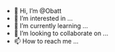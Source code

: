 - 👋 Hi, I’m @Obatt
- 👀 I’m interested in ...
- 🌱 I’m currently learning ...
- 💞️ I’m looking to collaborate on ...
- 📫 How to reach me ...

<!---
Obatt/Obatt is a ✨ special ✨ repository because its `README.md` (this file) appears on your GitHub profile.
You can click the Preview link to take a look at your changes.
--->
